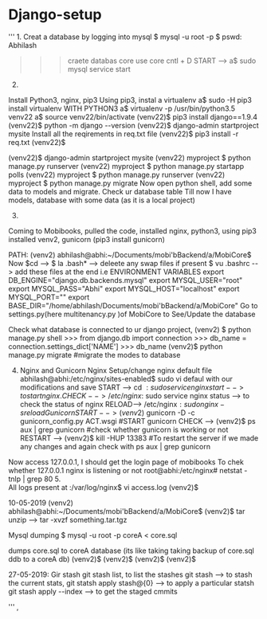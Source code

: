 # Django-setup

'''
1.
Creat a database by logging into mysql
$ mysql -u root -p 
$ pswd: Abhilash
>>> craete databas core
>>> use core
>>> cntl + D
START --> a$ sudo mysql service start

2.
Install Python3, nginx, pip3
Using pip3, instal a virtualenv
a$ sudo -H pip3 install virtualenv
WITH PYTHON3 a$ virtualenv -p /usr/bin/python3.5 venv22
a$ source venv22/bin/activate
(venv22)$ pip3 install django==1.9.4
(venv22)$ python -m django --version
(venv22)$ django-admin startproject mysite
Install all the reqirements in req.txt file
(venv22)$ pip3 install -r req.txt
(venv22)$ 

(venv22)$ django-admin startproject mysite
(venv22) myproject $ python manage.py runserver 
(venv22) myproject $ python manage.py startapp polls
(venv22) myproject $ python manage.py runserver 
(venv22) myproject $ python manage.py migrate
    Now open python shell, add some data to models and migrate. Check ur database table
Till now I have models, database with some data (as it is a local project)

3.
Coming to Mobibooks, pulled the code, installed nginx, python3, using pip3 installed venv2, gunicorn (pip3 install gunicorn)

PATH: (venv2) abhilash@abhi:~/Documents/mobi'bBackend/a/MobiCore$
    Now $cd --> $ la .bash* --> deleete any swap files if present
                $ vu .bashrc --> add these files at the end i.e ENVIRONMENT VARIABLES 
                        export DB_ENGINE="django.db.backends.mysql"
                        export MYSQL_USER="root"
                        export MYSQL_PASS="Abhi"
                        export MYSQL_HOST="localhost"
                        export MYSQL_PORT=""
                        export BASE_DIR="/home/abhilash/Documents/mobi'bBackend/a/MobiCore"
    Go to settings.py(here multitenancy.py )of MobiCore to See/Update the database 

Check what database is connected to ur django project, 
    (venv2) $ python manage.py shell
    >>> from django.db import connection
    >>> db_name = connection.settings_dict['NAME']
    >>> db_name
    (venv2)$ python manage.py migrate #migrate the modes to database

4. Nginx and Gunicorn
Nginx
    Setup/change nginx default file
    abhilash@abhi:/etc/nginx/sites-enabled$ sudo vi defaul with our modifications and save
    START --> cd $: sudo service nginx start --> to start nginx.
    CHECK --> /etc/nginx$: sudo service nginx status --> to check the status of nginx
    RELOAD--> /etc/nginx$: sudo nginx -s reload
Gunicorn
START --> (venv2)$ gunicorn -D -c gunicorn_config.py ACT.wsgi #START gunicorn 
CHECK --> (venv2)$ ps aux | grep gunicorn     #check whether gunicorn is working or not
RESTART --> (venv2)$ kill -HUP 13383 #To restart the server if we made any changes and again check with ps aux | grep gunicorn

Now access 127.0.0.1, I should get the login page of mobibooks
To chek whether 127.0.0.1 nginx is listening or not
root@abhi:/etc/nginx# netstat -tnlp | grep 80
5.   
    All logs present at :/var/log/nginx$ vi access.log
(venv2)$ 

10-05-2019
(venv2) abhilash@abhi:~/Documents/mobi'bBackend/a/MobiCore$
(venv2)$ tar unzip --> tar -xvzf something.tar.tgz

Mysql dumping
$ mysql -u root -p coreA < core.sql

dumps core.sql to coreA database (its like taking taking backup of core.sql ddb to a coreA db)
(venv2)$ 
(venv2)$ 
(venv2)$ 
(venv2)$ 


27-05-2019: Gir stash
git stash list, to list the stashes
git stash  --> to stash the current stats,
git statsh apply stash@{0} --> to apply a particular statsh
git stash apply --index --> to get the staged cmmits

'''
,
